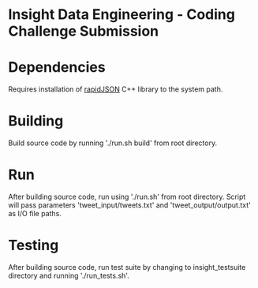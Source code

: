 Insight Data Engineering - Coding Challenge Submission
===========================================================

# Dependencies
Requires installation of [rapidJSON](http://rapidjson.org) C++ library to the system path.

# Building
Build source code by running './run.sh build' from root directory.

# Run
After building source code, run using './run.sh' from root directory. Script will pass parameters 'tweet_input/tweets.txt' and 'tweet_output/output.txt' as I/O file paths.

# Testing
After building source code, run test suite by changing to insight_testsuite directory and running './run_tests.sh'.
